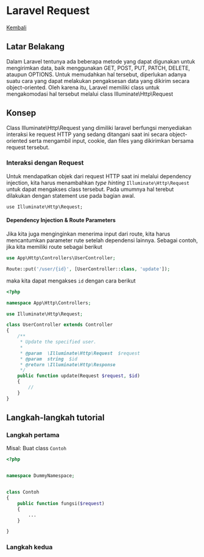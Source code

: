 # Laravel Request
[Kembali](readme.md)

## Latar Belakang
Dalam Laravel tentunya ada beberapa metode yang dapat digunakan untuk mengirimkan data, baik menggunakan GET, POST, PUT, PATCH, DELETE, ataupun OPTIONS. Untuk memudahkan hal tersebut, diperlukan adanya suatu cara yang dapat melakukan pengaksesan data yang dikirim secara object-oriented. Oleh karena itu, Laravel memiliki class untuk mengakomodasi hal tersebut melalui class Illuminate\Http\Request


## Konsep
Class Illuminate\Http\Request yang dimiliki laravel berfungsi menyediakan interaksi ke request HTTP yang sedang ditangani saat ini secara object-oriented serta mengambil input, cookie, dan files yang dikirimkan bersama request tersebut.

### Interaksi dengan Request
Untuk mendapatkan objek dari request HTTP saat ini melalui dependency injection, kita harus menambahkan <i>type hinting</i> ``Illuminate\Http\Request`` untuk dapat mengakses class tersebut. Pada umumnya hal terebut dilakukan dengan statement use pada bagian awal.
```
use Illuminate\Http\Request;
```
#### Dependency Injection & Route Parameters
Jika kita juga menginginkan menerima input dari route, kita harus mencantumkan parameter rute setelah dependensi lainnya. Sebagai contoh, jika kita memiliki route sebagai berikut
```php
use App\Http\Controllers\UserController;

Route::put('/user/{id}', [UserController::class, 'update']);
```
maka kita dapat mengakses ``id`` dengan cara berikut
```php
<?php

namespace App\Http\Controllers;

use Illuminate\Http\Request;

class UserController extends Controller
{
    /**
     * Update the specified user.
     *
     * @param  \Illuminate\Http\Request  $request
     * @param  string  $id
     * @return \Illuminate\Http\Response
     */
    public function update(Request $request, $id)
    {
        //
    }
}
```

## Langkah-langkah tutorial

### Langkah pertama

Misal: Buat class `Contoh`

```php
<?php


namespace DummyNamespace;


class Contoh
{
    public function fungsi($request)
    {
        ...
    }

}
```

### Langkah kedua
